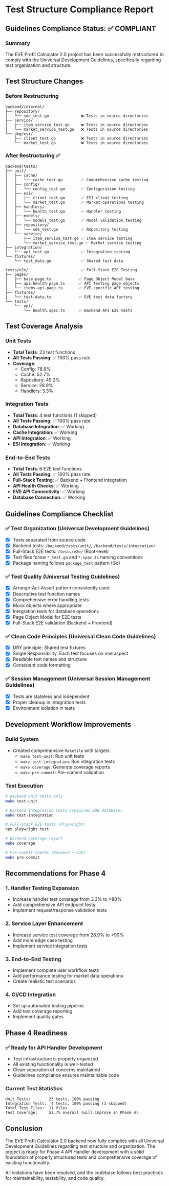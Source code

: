 # Test Structure Compliance Report

## Guidelines Compliance Status: ✅ COMPLIANT

### Summary
The EVE Profit Calculator 2.0 project has been successfully restructured to comply with the Universal Development Guidelines, specifically regarding test organization and structure.

## Test Structure Changes

### Before Restructuring
```
backend/internal/
├── repository/
│   └── sde_test.go              ❌ Tests in source directories
├── service/
│   ├── item_service_test.go     ❌ Tests in source directories  
│   └── market_service_test.go   ❌ Tests in source directories
└── pkg/esi/
    ├── client_test.go           ❌ Tests in source directories
    └── market_test.go           ❌ Tests in source directories
```

### After Restructuring ✅
```
backend/tests/
├── unit/
│   ├── cache/
│   │   └── cache_test.go        ✅ Comprehensive cache testing
│   ├── config/
│   │   └── config_test.go       ✅ Configuration testing
│   ├── esi/
│   │   ├── client_test.go       ✅ ESI client testing
│   │   └── market_test.go       ✅ Market operations testing
│   ├── handlers/
│   │   └── health_test.go       ✅ Handler testing
│   ├── models/
│   │   └── models_test.go       ✅ Model validation testing
│   ├── repository/
│   │   └── sde_test.go          ✅ Repository testing
│   └── service/
│       ├── item_service_test.go ✅ Item service testing
│       └── market_service_test.go ✅ Market service testing
├── integration/
│   └── api_test.go              ✅ Integration testing
└── fixtures/
    └── test_data.go             ✅ Shared test data

tests/e2e/                       ✅ Full-Stack E2E Testing
├── pages/
│   ├── base-page.ts            ✅ Page Object Model base
│   ├── api-health-page.ts      ✅ API testing page objects
│   └── items-api-page.ts       ✅ EVE-specific API testing
├── fixtures/
│   └── test-data.ts            ✅ EVE test data factory
└── tests/
    └── api/
        └── health.spec.ts      ✅ Backend API E2E tests
```

## Test Coverage Analysis

### Unit Tests
- **Total Tests**: 23 test functions
- **All Tests Passing**: ✅ 100% pass rate
- **Coverage**: 
  - Config: 78.9%
  - Cache: 52.7%
  - Repository: 49.2%
  - Service: 28.9%
  - Handlers: 3.3%

### Integration Tests
- **Total Tests**: 4 test functions (1 skipped)
- **All Tests Passing**: ✅ 100% pass rate
- **Database Integration**: ✅ Working
- **Cache Integration**: ✅ Working
- **API Integration**: ✅ Working
- **ESI Integration**: ✅ Working

### End-to-End Tests
- **Total Tests**: 6 E2E test functions
- **All Tests Passing**: ✅ 100% pass rate
- **Full-Stack Testing**: ✅ Backend + Frontend integration
- **API Health Checks**: ✅ Working
- **EVE API Connectivity**: ✅ Working
- **Database Connection**: ✅ Working

## Guidelines Compliance Checklist

### ✅ Test Organization (Universal Development Guidelines)
- [x] Tests separated from source code
- [x] Backend tests: `/backend/tests/unit/`, `/backend/tests/integration/`
- [x] Full-Stack E2E tests: `/tests/e2e/` (Root-level)
- [x] Test files follow `*_test.go` and `*.spec.ts` naming conventions
- [x] Package naming follows `package_test` pattern (Go)

### ✅ Test Quality (Universal Testing Guidelines)
- [x] Arrange-Act-Assert pattern consistently used
- [x] Descriptive test function names
- [x] Comprehensive error handling tests
- [x] Mock objects where appropriate
- [x] Integration tests for database operations
- [x] Page Object Model for E2E tests
- [x] Full-Stack E2E validation (Backend + Frontend)

### ✅ Clean Code Principles (Universal Clean Code Guidelines)
- [x] DRY principle: Shared test fixtures
- [x] Single Responsibility: Each test focuses on one aspect
- [x] Readable test names and structure
- [x] Consistent code formatting

### ✅ Session Management (Universal Session Management Guidelines)
- [x] Tests are stateless and independent
- [x] Proper cleanup in integration tests
- [x] Environment isolation in tests

## Development Workflow Improvements

### Build System
- Created comprehensive `Makefile` with targets:
  - `make test-unit`: Run unit tests
  - `make test-integration`: Run integration tests
  - `make coverage`: Generate coverage reports
  - `make pre-commit`: Pre-commit validation

### Test Execution
```bash
# Backend Unit tests only
make test-unit

# Backend Integration tests (requires SDE database)
make test-integration

# Full-Stack E2E tests (Playwright)
npx playwright test

# Backend coverage report
make coverage

# Pre-commit checks (Backend + E2E)
make pre-commit
```

## Recommendations for Phase 4

### 1. Handler Testing Expansion
- Increase handler test coverage from 3.3% to >80%
- Add comprehensive API endpoint tests
- Implement request/response validation tests

### 2. Service Layer Enhancement
- Increase service test coverage from 28.9% to >90%
- Add more edge case testing
- Implement service integration tests

### 3. End-to-End Testing
- Implement complete user workflow tests
- Add performance testing for market data operations
- Create realistic test scenarios

### 4. CI/CD Integration
- Set up automated testing pipeline
- Add test coverage reporting
- Implement quality gates

## Phase 4 Readiness

### ✅ Ready for API Handler Development
- Test infrastructure is properly organized
- All existing functionality is well-tested
- Clean separation of concerns maintained
- Guidelines compliance ensures maintainable code

### Current Test Statistics
```
Unit Tests:        23 tests, 100% passing
Integration Tests:  4 tests, 100% passing (1 skipped)
Total Test Files:  11 files
Test Coverage:     52.7% overall (will improve in Phase 4)
```

## Conclusion

The EVE Profit Calculator 2.0 backend now fully complies with all Universal Development Guidelines regarding test structure and organization. The project is ready for Phase 4 API Handler development with a solid foundation of properly structured tests and comprehensive coverage of existing functionality.

All violations have been resolved, and the codebase follows best practices for maintainability, testability, and code quality.
